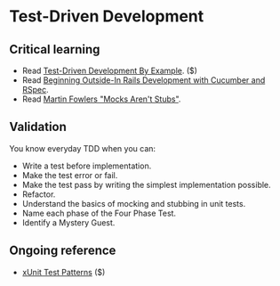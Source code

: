 Test-Driven Development
=======================

Critical learning
-----------------

* Read [Test-Driven Development By Example](http://amzn.to/test-driven-dev). ($)
* Read [Beginning Outside-In Rails Development with Cucumber and RSpec](http://blog.carbonfive.com/2012/02/14/beginning-outside-in-rails-development-with-cucumber-and-rspec/).
* Read [Martin Fowlers "Mocks Aren't Stubs"](http://martinfowler.com/articles/mocksArentStubs.html).

Validation
----------

You know everyday TDD when you can:

* Write a test before implementation.
* Make the test error or fail.
* Make the test pass by writing the simplest implementation possible.
* Refactor.
* Understand the basics of mocking and stubbing in unit tests.
* Name each phase of the Four Phase Test.
* Identify a Mystery Guest.

Ongoing reference
-----------------

* [xUnit Test Patterns](http://amzn.to/x-test-patterns) ($)
